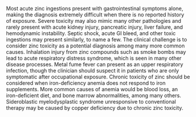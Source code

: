 Most acute zinc ingestions present with gastrointestinal symptoms alone, making the diagnosis extremely difficult when there is no reported history of exposure. Severe toxicity may also mimic many other pathologies and rarely present with acute kidney injury, pancreatic injury, liver failure, and hemodynamic instability. Septic shock, acute GI bleed, and other toxic ingestions may present similarly, to name a few. The clinical challenge is to consider zinc toxicity as a potential diagnosis among many more common causes. Inhalation injury from zinc compounds such as smoke bombs may lead to acute respiratory distress syndrome, which is seen in many other disease processes. Metal fume fever can present as an upper respiratory infection, though the clinician should suspect it in patients who are only symptomatic after occupational exposure. Chronic toxicity of zinc should be considered when iron-deficiency anemia does not respond to iron supplements. More common causes of anemia would be blood loss, an iron-deficient diet, and bone marrow abnormalities, among many others. Sideroblastic myelodysplastic syndrome unresponsive to conventional therapy may be caused by copper deficiency due to chronic zinc toxicity.